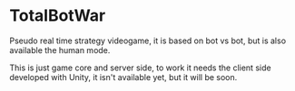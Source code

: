 # TotalBotWar
Pseudo real time strategy videogame, it is based on bot vs bot, but is also available the human mode.

This is just game core and server side, to work it needs the client side developed with Unity, it isn't available yet, but it will be soon.
